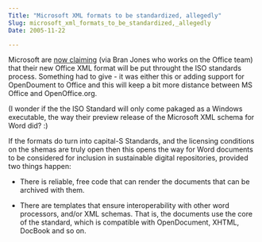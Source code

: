 ```yaml
---
Title: "Microsoft XML formats to be standardized, allegedly"
Slug: microsoft_xml_formats_to_be_standardized,_allegedly
Date: 2005-11-22

---
```

Microsoft are [now
claiming](http://blogs.msdn.com/brian_jones/archive/2005/11/21/495466.aspx)
(via Bran Jones who works on the Office team) that their new Office XML
format will be put throught the ISO standards process. Something had to
give - it was either this or adding support for OpenDoument to Office
and this will keep a bit more distance between MS Office and
OpenOffice.org.

(I wonder if the the ISO Standard will only come pakaged as a Windows
executable, the way their preview release of the Microsoft XML schema
for Word did? :)

If the formats do turn into capital-S Standards, and the licensing
conditions on the shemas are truly open then this opens the way for Word
documents to be considered for inclusion in sustainable digital
repositories, provided two things happen:

-   There is reliable, free code that can render the documents that can
    be archived with them.

<!-- -->

-   There are templates that ensure interoperability with other word
    processors, and/or XML schemas. That is, the documents use the core
    of the standard, which is compatible with OpenDocument, XHTML,
    DocBook and so on.

